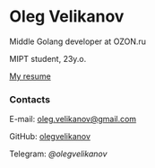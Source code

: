 # Oleg Velikanov

Middle Golang developer at OZON.ru

MIPT student, 23y.o.

[My resume](https://olegvelikanov.github.io/resume.pdf)


### Contacts

E-mail: [oleg.velikanov@gmail.com](mailto:oleg.velikanov@gmail.com)

GitHub: [olegvelikanov](https://github.com/olegvelikanov)

Telegram: _@olegvelikanov_
